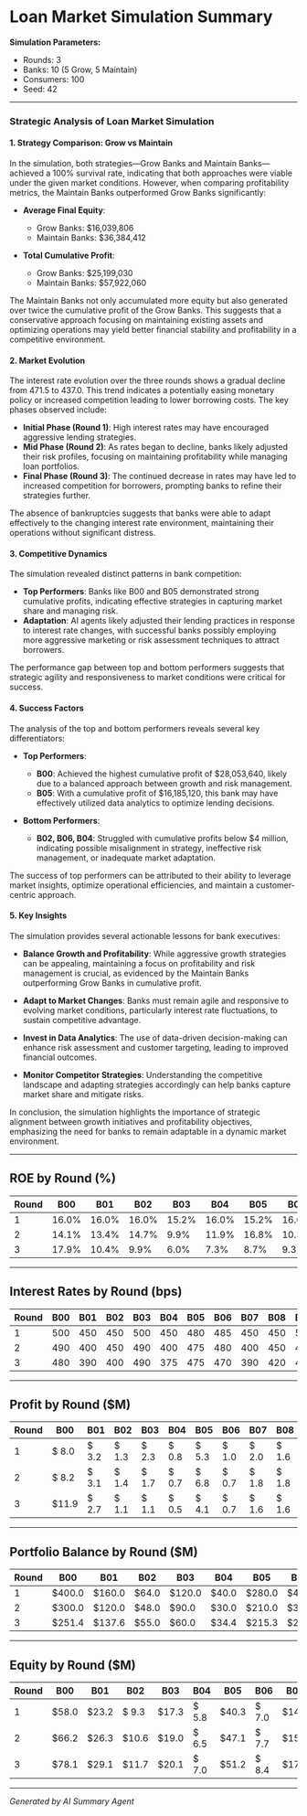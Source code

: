 # Loan Market Simulation Summary

**Simulation Parameters:**
- Rounds: 3
- Banks: 10 (5 Grow, 5 Maintain)
- Consumers: 100
- Seed: 42

---

### Strategic Analysis of Loan Market Simulation

#### 1. Strategy Comparison: Grow vs Maintain

In the simulation, both strategies—Grow Banks and Maintain Banks—achieved a 100% survival rate, indicating that both approaches were viable under the given market conditions. However, when comparing profitability metrics, the Maintain Banks outperformed Grow Banks significantly:

- **Average Final Equity**: 
  - Grow Banks: $16,039,806
  - Maintain Banks: $36,384,412

- **Total Cumulative Profit**:
  - Grow Banks: $25,199,030
  - Maintain Banks: $57,922,060

The Maintain Banks not only accumulated more equity but also generated over twice the cumulative profit of the Grow Banks. This suggests that a conservative approach focusing on maintaining existing assets and optimizing operations may yield better financial stability and profitability in a competitive environment.

#### 2. Market Evolution

The interest rate evolution over the three rounds shows a gradual decline from 471.5 to 437.0. This trend indicates a potentially easing monetary policy or increased competition leading to lower borrowing costs. The key phases observed include:

- **Initial Phase (Round 1)**: High interest rates may have encouraged aggressive lending strategies.
- **Mid Phase (Round 2)**: As rates began to decline, banks likely adjusted their risk profiles, focusing on maintaining profitability while managing loan portfolios.
- **Final Phase (Round 3)**: The continued decrease in rates may have led to increased competition for borrowers, prompting banks to refine their strategies further.

The absence of bankruptcies suggests that banks were able to adapt effectively to the changing interest rate environment, maintaining their operations without significant distress.

#### 3. Competitive Dynamics

The simulation revealed distinct patterns in bank competition:

- **Top Performers**: Banks like B00 and B05 demonstrated strong cumulative profits, indicating effective strategies in capturing market share and managing risk.
- **Adaptation**: AI agents likely adjusted their lending practices in response to interest rate changes, with successful banks possibly employing more aggressive marketing or risk assessment techniques to attract borrowers.

The performance gap between top and bottom performers suggests that strategic agility and responsiveness to market conditions were critical for success.

#### 4. Success Factors

The analysis of the top and bottom performers reveals several key differentiators:

- **Top Performers**:
  - **B00**: Achieved the highest cumulative profit of $28,053,640, likely due to a balanced approach between growth and risk management.
  - **B05**: With a cumulative profit of $16,185,120, this bank may have effectively utilized data analytics to optimize lending decisions.
  
- **Bottom Performers**:
  - **B02, B06, B04**: Struggled with cumulative profits below $4 million, indicating possible misalignment in strategy, ineffective risk management, or inadequate market adaptation.

The success of top performers can be attributed to their ability to leverage market insights, optimize operational efficiencies, and maintain a customer-centric approach.

#### 5. Key Insights

The simulation provides several actionable lessons for bank executives:

- **Balance Growth and Profitability**: While aggressive growth strategies can be appealing, maintaining a focus on profitability and risk management is crucial, as evidenced by the Maintain Banks outperforming Grow Banks in cumulative profit.
  
- **Adapt to Market Changes**: Banks must remain agile and responsive to evolving market conditions, particularly interest rate fluctuations, to sustain competitive advantage.

- **Invest in Data Analytics**: The use of data-driven decision-making can enhance risk assessment and customer targeting, leading to improved financial outcomes.

- **Monitor Competitor Strategies**: Understanding the competitive landscape and adapting strategies accordingly can help banks capture market share and mitigate risks.

In conclusion, the simulation highlights the importance of strategic alignment between growth initiatives and profitability objectives, emphasizing the need for banks to remain adaptable in a dynamic market environment.

---

## ROE by Round (%)

| Round | B00 | B01 | B02 | B03 | B04 | B05 | B06 | B07 | B08 | B09 |
|-------|------|------|------|------|------|------|------|------|------|------|
|     1 | 16.0% | 16.0% | 16.0% | 15.2% | 16.0% | 15.2% | 16.0% | 16.8% | 16.0% | 15.2% |
|     2 | 14.1% | 13.4% | 14.7% | 9.9% | 11.9% | 16.8% | 10.3% | 13.1% | 15.9% | 9.9% |
|     3 | 17.9% | 10.4% | 9.9% | 6.0% | 7.3% | 8.7% | 9.3% | 9.8% | 11.9% | 6.0% |

---

## Interest Rates by Round (bps)

| Round | B00 | B01 | B02 | B03 | B04 | B05 | B06 | B07 | B08 | B09 |
|-------|------|------|------|------|------|------|------|------|------|------|
|     1 | 500 | 450 | 450 | 500 | 450 | 480 | 485 | 450 | 450 | 500 |
|     2 | 490 | 400 | 450 | 490 | 400 | 475 | 480 | 400 | 450 | 480 |
|     3 | 480 | 390 | 400 | 490 | 375 | 475 | 470 | 390 | 420 | 480 |

---

## Profit by Round ($M)

| Round | B00 | B01 | B02 | B03 | B04 | B05 | B06 | B07 | B08 | B09 |
|-------|------|------|------|------|------|------|------|------|------|------|
|     1 | $ 8.0 | $ 3.2 | $ 1.3 | $ 2.3 | $ 0.8 | $ 5.3 | $ 1.0 | $ 2.0 | $ 1.6 | $ 2.7 |
|     2 | $ 8.2 | $ 3.1 | $ 1.4 | $ 1.7 | $ 0.7 | $ 6.8 | $ 0.7 | $ 1.8 | $ 1.8 | $ 2.1 |
|     3 | $11.9 | $ 2.7 | $ 1.1 | $ 1.1 | $ 0.5 | $ 4.1 | $ 0.7 | $ 1.6 | $ 1.6 | $ 1.4 |

---

## Portfolio Balance by Round ($M)

| Round | B00 | B01 | B02 | B03 | B04 | B05 | B06 | B07 | B08 | B09 |
|-------|------|------|------|------|------|------|------|------|------|------|
|     1 | $400.0 | $160.0 | $64.0 | $120.0 | $40.0 | $280.0 | $48.0 | $96.0 | $80.0 | $144.0 |
|     2 | $300.0 | $120.0 | $48.0 | $90.0 | $30.0 | $210.0 | $36.0 | $72.0 | $60.0 | $108.0 |
|     3 | $251.4 | $137.6 | $55.0 | $60.0 | $34.4 | $215.3 | $24.0 | $83.3 | $68.7 | $72.0 |

---

## Equity by Round ($M)

| Round | B00 | B01 | B02 | B03 | B04 | B05 | B06 | B07 | B08 | B09 |
|-------|------|------|------|------|------|------|------|------|------|------|
|     1 | $58.0 | $23.2 | $ 9.3 | $17.3 | $ 5.8 | $40.3 | $ 7.0 | $14.0 | $11.6 | $20.7 |
|     2 | $66.2 | $26.3 | $10.6 | $19.0 | $ 6.5 | $47.1 | $ 7.7 | $15.9 | $13.4 | $22.8 |
|     3 | $78.1 | $29.1 | $11.7 | $20.1 | $ 7.0 | $51.2 | $ 8.4 | $17.4 | $15.1 | $24.2 |

---

*Generated by AI Summary Agent*
